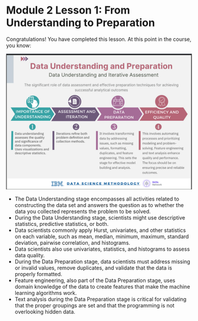 # Module 2 Lesson 1: From Understanding to Preparation
Congratulations! You have completed this lesson. At this point in the course, you know:

 ![Image Alt](https://github.com/tuethu/IBM-Data-Science-Course/blob/d82745e5cac7d68296e011fa80f89af972383f36/Course%203_Data%20Science%20Methodology/Module%202_Lesson%201_From%20Understanding%20to%20Preparation/Data%20Understanding%20and%20Preparation.png)

- The Data Understanding stage encompasses all activities related to constructing the data set and answers the question as to whether the data you collected represents the problem to be solved.
- During the Data Understanding stage, scientists might use descriptive statistics, predictive statistics, or both.
- Data scientists commonly apply Hurst, univariates, and other statistics on each variable, such as mean, median, minimum, maximum, standard deviation, pairwise correlation, and histograms.
- Data scientists also use univariates, statistics, and histograms to assess data quality.
- During the Data Preparation stage, data scientists must address missing or invalid values, remove duplicates, and validate that the data is properly formatted.
- Feature engineering, also part of the Data Preparation stage, uses domain knowledge of the data to create features that make the machine learning algorithms work.
- Text analysis during the Data Preparation stage is critical for validating that the proper groupings are set and that the programming is not overlooking hidden data.
